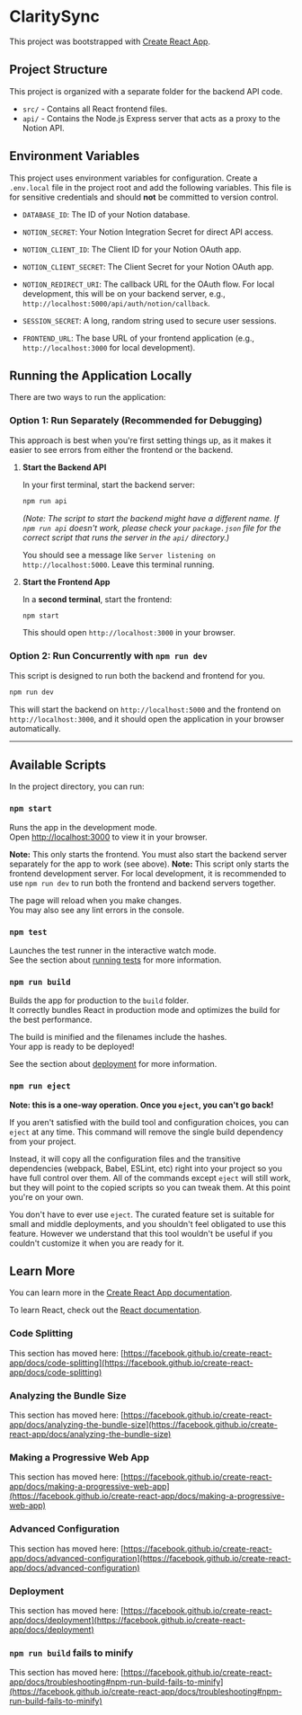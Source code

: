 # ClaritySync

This project was bootstrapped with [Create React App](https://github.com/facebook/create-react-app).

## Project Structure

This project is organized with a separate folder for the backend API code.

- `src/` - Contains all React frontend files.
- `api/` - Contains the Node.js Express server that acts as a proxy to the Notion API.

## Environment Variables

This project uses environment variables for configuration. Create a `.env.local` file in the project root and add the following variables. This file is for sensitive credentials and should **not** be committed to version control.

- `DATABASE_ID`: The ID of your Notion database.

- `NOTION_SECRET`: Your Notion Integration Secret for direct API access.

- `NOTION_CLIENT_ID`: The Client ID for your Notion OAuth app.

- `NOTION_CLIENT_SECRET`: The Client Secret for your Notion OAuth app.

- `NOTION_REDIRECT_URI`: The callback URL for the OAuth flow. For local development, this will be on your backend server, e.g., `http://localhost:5000/api/auth/notion/callback`.

- `SESSION_SECRET`: A long, random string used to secure user sessions.

- `FRONTEND_URL`: The base URL of your frontend application (e.g., `http://localhost:3000` for local development).

## Running the Application Locally

There are two ways to run the application:

### Option 1: Run Separately (Recommended for Debugging)

This approach is best when you're first setting things up, as it makes it easier to see errors from either the frontend or the backend.

1.  **Start the Backend API**

    In your first terminal, start the backend server:
    ```bash
    npm run api
    ```
    *(Note: The script to start the backend might have a different name. If `npm run api` doesn't work, please check your `package.json` file for the correct script that runs the server in the `api/` directory.)*

    You should see a message like `Server listening on http://localhost:5000`. Leave this terminal running.

2.  **Start the Frontend App**

    In a **second terminal**, start the frontend:
    ```bash
    npm start
    ```
    This should open `http://localhost:3000` in your browser.

### Option 2: Run Concurrently with `npm run dev`

This script is designed to run both the backend and frontend for you.
```bash
npm run dev
```
This will start the backend on `http://localhost:5000` and the frontend on `http://localhost:3000`, and it should open the application in your browser automatically.

---

## Available Scripts

In the project directory, you can run:

### `npm start`

Runs the app in the development mode.\
Open [http://localhost:3000](http://localhost:3000) to view it in your browser.

**Note:** This only starts the frontend. You must also start the backend server separately for the app to work (see above).
**Note:** This script only starts the frontend development server. For local development, it is recommended to use `npm run dev` to run both the frontend and backend servers together.

The page will reload when you make changes.\
You may also see any lint errors in the console.

### `npm test`

Launches the test runner in the interactive watch mode.\
See the section about [running tests](https://facebook.github.io/create-react-app/docs/running-tests) for more information.

### `npm run build`

Builds the app for production to the `build` folder.\
It correctly bundles React in production mode and optimizes the build for the best performance.

The build is minified and the filenames include the hashes.\
Your app is ready to be deployed!

See the section about [deployment](https://facebook.github.io/create-react-app/docs/deployment) for more information.

### `npm run eject`

**Note: this is a one-way operation. Once you `eject`, you can't go back!**

If you aren't satisfied with the build tool and configuration choices, you can `eject` at any time. This command will remove the single build dependency from your project.

Instead, it will copy all the configuration files and the transitive dependencies (webpack, Babel, ESLint, etc) right into your project so you have full control over them. All of the commands except `eject` will still work, but they will point to the copied scripts so you can tweak them. At this point you're on your own.

You don't have to ever use `eject`. The curated feature set is suitable for small and middle deployments, and you shouldn't feel obligated to use this feature. However we understand that this tool wouldn't be useful if you couldn't customize it when you are ready for it.

## Learn More

You can learn more in the [Create React App documentation](https://facebook.github.io/create-react-app/docs/getting-started).

To learn React, check out the [React documentation](https://reactjs.org/).

### Code Splitting

This section has moved here: [https://facebook.github.io/create-react-app/docs/code-splitting](https://facebook.github.io/create-react-app/docs/code-splitting)

### Analyzing the Bundle Size

This section has moved here: [https://facebook.github.io/create-react-app/docs/analyzing-the-bundle-size](https://facebook.github.io/create-react-app/docs/analyzing-the-bundle-size)

### Making a Progressive Web App

This section has moved here: [https://facebook.github.io/create-react-app/docs/making-a-progressive-web-app](https://facebook.github.io/create-react-app/docs/making-a-progressive-web-app)

### Advanced Configuration

This section has moved here: [https://facebook.github.io/create-react-app/docs/advanced-configuration](https://facebook.github.io/create-react-app/docs/advanced-configuration)

### Deployment

This section has moved here: [https://facebook.github.io/create-react-app/docs/deployment](https://facebook.github.io/create-react-app/docs/deployment)

### `npm run build` fails to minify

This section has moved here: [https://facebook.github.io/create-react-app/docs/troubleshooting#npm-run-build-fails-to-minify](https://facebook.github.io/create-react-app/docs/troubleshooting#npm-run-build-fails-to-minify)

